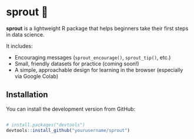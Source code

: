 # sprout 🌱

**sprout** is a lightweight R package that helps beginners take their first steps in data science.

It includes:
- Encouraging messages (`sprout_encourage()`, `sprout_tip()`, etc.)
- Small, friendly datasets for practice (coming soon!)
- A simple, approachable design for learning in the browser (especially via Google Colab)

## Installation

You can install the development version from GitHub:

```r

# install.packages("devtools")
devtools::install_github("yourusername/sprout")

```